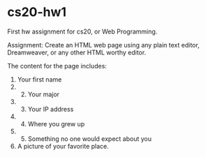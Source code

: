 # cs20-hw1

First hw assignment for cs20, or Web Programming.

Assignment: Create an HTML web page using any plain text editor, Dreamweaver, or any other HTML worthy editor. 

The content for the page includes: 
1. Your first name 
2. 2. Your major 
3. 3. Your IP address 
4. 4. Where you grew up 
5. 5. Something no one would expect about you
6. A picture of your favorite place.
